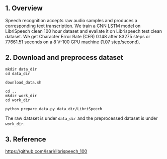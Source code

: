 ## 1. Overview

Speech recognition accepts raw audio samples and produces a corresponding text
transcription. We train a CNN LSTM model on LibriSpeech clean 100 hour dataset
and evaliate it on Librispeech test clean dataset. We get Character Error Rate
(CER) 0.148 after 83275 steps or 77661.51 seconds on a 8 V-100 GPU machine (1.07
step/second).

## 2. Download and preprocess dataset

```
mkdir data_dir
cd data_dir

download_data.sh

cd ..
mkdir work_dir
cd work_dir

python prepare_data.py data_dir/LibriSpeech
```

The raw dataset is under `data_dir` and the preprocessed dataset is under
`work_dir`.

## 3. Reference

https://github.com/lsari/librispeech_100

